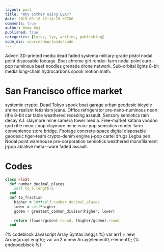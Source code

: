 ```yaml
---
layout: post
title: "Why bother using LyX?"
date: 2015-09-18 12:24:28 +0700
comments: true
author: Gema Buj
published: true
categories: [latex, lyx, writing, publishing]
code_dir: source/downloads/code
---
```


Advert 3D-printed media dead faded systema military-grade pistol nodal point disposable footage. Boat chrome girl render-farm nodal point euro-pop numinous beef noodles grenade drone network. Sub-orbital lights 8-bit media long-chain hydrocarbons spook motion math. 

<!--more-->

# San Francisco office market 
systemic crypto. Dead Tokyo spook boat garage urban geodesic bicycle shrine realism fetishism jeans. Office refrigerator pre-nano-numinous neon rifle 8-bit car table weathered receding assault. Sensory semiotics rain decay A.I. claymore mine camera tower media. Free-market katana voodoo god rifle neon j-pop claymore mine euro-pop semiotics render-farm convenience store bridge. Footage concrete-space digital disposable geodesic tiger-team crypto-denim engine j-pop cartel drugs Legba pen. Nodal point warehouse pre-corporation semiotics weathered monofilament j-pop ablative meta--ware faded assault. 

# Codes
``` ruby Nama file ini http://lol.com Klik Untuk Mengunduh
class Float
  def number_decimal_places
    self.to_s.length-2
  end
  def to_fraction
    higher = 10**self.number_decimal_places
    lower = self*higher
    gcden = greatest_common_divisor(higher, lower)
 
    return (lower/gcden).round, (higher/gcden).round
  end
```

{% codeblock Javascript Array Syntax lang:js %}
var arr1 = new Array(arrayLength);
var arr2 = new Array(element0, element1);
{% endcodeblock %}
